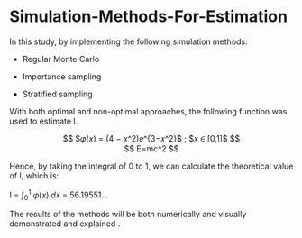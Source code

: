 # Simulation-Methods-For-Estimation

In this study, by implementing the following simulation methods:

- Regular Monte Carlo 

- Importance sampling

- Stratified sampling 

With both optimal and non-optimal approaches, the following function was used to estimate I.

<div style="text-align:center">
$$
$𝜑(𝑥) = (4 − 𝑥^2)𝑒^{3−𝑥^2}$  ; $𝑥 ∈ [0,1]$
$$
</div>


<div style="text-align:center">
$$
E=mc^2
$$
</div>





Hence, by taking the integral of 0 to 1, we can calculate the theoretical value of I, which is:

I = $\int_{0}^{1}$ 𝜑(𝑥) 𝑑𝑥 = 56.19551…


The results of the methods will be both numerically and visually demonstrated and explained . 
